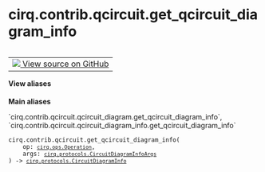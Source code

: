 <div itemscope itemtype="http://developers.google.com/ReferenceObject">
<meta itemprop="name" content="cirq.contrib.qcircuit.get_qcircuit_diagram_info" />
<meta itemprop="path" content="Stable" />
</div>

# cirq.contrib.qcircuit.get_qcircuit_diagram_info

<!-- Insert buttons and diff -->

<table class="tfo-notebook-buttons tfo-api" align="left">

<td>
  <a target="_blank" href="https://github.com/quantumlib/cirq/tree/master/cirq/contrib/qcircuit/qcircuit_diagram_info.py">
    <img src="https://www.tensorflow.org/images/GitHub-Mark-32px.png" />
    View source on GitHub
  </a>
</td>
</table>





<section class="expandable">
  <h4 class="showalways">View aliases</h4>
  <p>
<b>Main aliases</b>
<p>`cirq.contrib.qcircuit.qcircuit_diagram.get_qcircuit_diagram_info`, `cirq.contrib.qcircuit.qcircuit_diagram_info.get_qcircuit_diagram_info`</p>
</p>
</section>

<pre class="devsite-click-to-copy prettyprint lang-py tfo-signature-link">
<code>cirq.contrib.qcircuit.get_qcircuit_diagram_info(
    op: <a href="../../../cirq/ops/Operation.md"><code>cirq.ops.Operation</code></a>,
    args: <a href="../../../cirq/protocols/CircuitDiagramInfoArgs.md"><code>cirq.protocols.CircuitDiagramInfoArgs</code></a>
) -> <a href="../../../cirq/protocols/CircuitDiagramInfo.md"><code>cirq.protocols.CircuitDiagramInfo</code></a>
</code></pre>



<!-- Placeholder for "Used in" -->
